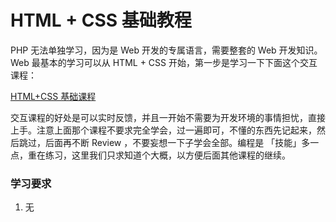 # HTML + CSS 基础教程

PHP 无法单独学习，因为是 Web 开发的专属语言，需要整套的 Web 开发知识。Web 最基本的学习可以从 HTML + CSS 开始，第一步是学习一下下面这个交互课程：

[HTML+CSS 基础课程](http://www.imooc.com/learn/9)

交互课程的好处是可以实时反馈，并且一开始不需要为开发环境的事情担忧，直接上手。注意上面那个课程不要求完全学会，过一遍即可，不懂的东西先记起来，然后跳过，后面再不断 Review ，不要妄想一下子学会全部。编程是 「技能」多一点，重在练习，这里我们只求知道个大概，以方便后面其他课程的继续。

### 学习要求

1. 无



